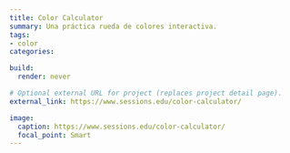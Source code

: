 ```yaml
---
title: Color Calculator
summary: Una práctica rueda de colores interactiva.
tags:
- color
categories:

build:
  render: never

# Optional external URL for project (replaces project detail page).
external_link: https://www.sessions.edu/color-calculator/

image:
  caption: https://www.sessions.edu/color-calculator/
  focal_point: Smart
---
```

